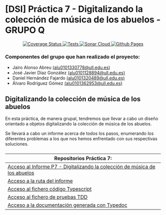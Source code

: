 # [DSI] Práctica 7 - Digitalizando la colección de música de los abuelos - GRUPO Q

<p align="center">
    <a href="https://coveralls.io/github/ULL-ESIT-INF-DSI-2122/ull-esit-inf-dsi-21-22-prct07-music-datamodel-grupo-q?branch=master">
        <img alt="Coverage Status" src="https://coveralls.io/repos/github/ULL-ESIT-INF-DSI-2122/ull-esit-inf-dsi-21-22-prct07-music-datamodel-grupo-q/badge.svg?branch=master">
    </a>
    <a href="https://github.com/ULL-ESIT-INF-DSI-2122/ull-esit-inf-dsi-21-22-prct07-music-datamodel-grupo-q/actions/workflows/node.js.yml">
        <img alt="Tests" src="https://github.com/ULL-ESIT-INF-DSI-2122/ull-esit-inf-dsi-21-22-prct07-music-datamodel-grupo-q/actions/workflows/node.js.yml/badge.svg">
    </a>
    <a href='https://sonarcloud.io/summary/new_code?id=ULL-ESIT-INF-DSI-2122_ull-esit-inf-dsi-21-22-prct07-music-datamodel-grupo-q'>
        <img src='https://sonarcloud.io/api/project_badges/measure?project=ULL-ESIT-INF-DSI-2122_ull-esit-inf-dsi-21-22-prct07-music-datamodel-grupo-q&metric=alert_status' alt='Sonar Cloud' />
    </a>
        <a href='https://github.com/ULL-ESIT-INF-DSI-2122/ull-esit-inf-dsi-21-22-prct07-music-datamodel-grupo-q/actions/workflows/pages/pages-build-deployment/badge.svg'>
        <img src='https://github.com/ULL-ESIT-INF-DSI-2122/ull-esit-inf-dsi-21-22-prct07-music-datamodel-grupo-q/actions/workflows/pages/pages-build-deployment' alt='Github Pages' />
    </a>
</p>

### Componentes del grupo que han realizado el proyecto:
- Jairo Alonso Abreu [(alu0101330778@ull.edu.es)](alu0101330778@ull.edu.es)
- José Javier Díaz González [(alu0101128894@ull.edu.es)](alu0101128894@ull.edu.es)
- Daniel Hernández Fajardo [(alu0101320489@ull.edu.es)](alu0101320489@ull.edu.es)
- Álvaro Rodríguez Gómez [(alu0101362953@ull.edu.es)](alu0101362953@ull.edu.es)

## Digitalizando la colección de música de los abuelos

En esta práctica, de manera grupal, tendremos que llevar a cabo un diseño orientado a objetos digitalizando la colección de música de los abuelos.

Se llevará a cabo un informe acerca de todos los pasos, enumerando los diferentes problemas a los que nos hemos enfrentado con sus respectivas soluciones.

###
| **Repositorios Práctica 7:** |
| --- |
| [Acceso al Informe P7 - Digitalizando la colección de música de los abuelos]() |
| [Acceso a la ruta del informe](https://github.com/ULL-ESIT-INF-DSI-2122/ull-esit-inf-dsi-21-22-prct07-music-datamodel-grupo-q/blob/master/docs/index.md) |
| [Acceso al fichero código Typescript](https://github.com/ULL-ESIT-INF-DSI-2122/ull-esit-inf-dsi-21-22-prct07-music-datamodel-grupo-q/tree/master/src) |
| [Acceso al fichero de pruebas TDD](https://github.com/ULL-ESIT-INF-DSI-2122/ull-esit-inf-dsi-21-22-prct07-music-datamodel-grupo-q/tree/master/tests) |
| [Acceso a la documentación generada con Typedoc](https://github.com/ULL-ESIT-INF-DSI-2122/ull-esit-inf-dsi-21-22-prct07-music-datamodel-grupo-q/tree/master/typedoc) |